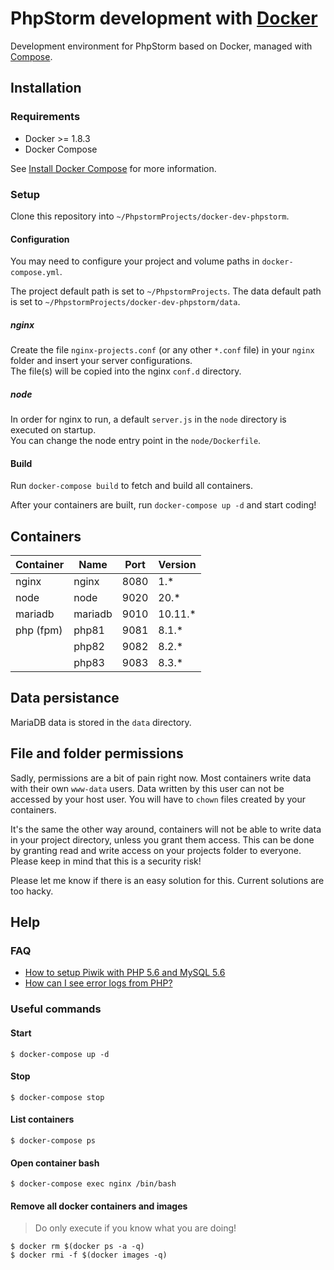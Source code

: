 # PhpStorm development with [Docker](https://github.com/docker/docker-ce)

Development environment for PhpStorm based on Docker, managed with [Compose](https://github.com/docker/compose).

## Installation

### Requirements

* Docker >= 1.8.3
* Docker Compose

See [Install Docker Compose](https://docs.docker.com/compose/install/) for more information.

### Setup

Clone this repository into `~/PhpstormProjects/docker-dev-phpstorm`.

#### Configuration

You may need to configure your project and volume paths in `docker-compose.yml`.

The project default path is set to `~/PhpstormProjects`.
The data default path is set to `~/PhpstormProjects/docker-dev-phpstorm/data`.

##### nginx

Create the file `nginx-projects.conf` (or any other `*.conf` file) in your `nginx` folder and insert your server
configurations.   
The file(s) will be copied into the nginx `conf.d` directory.

##### node

In order for nginx to run, a default `server.js` in the `node` directory is executed on startup.   
You can change the node entry point in the `node/Dockerfile`.

#### Build

Run `docker-compose build` to fetch and build all containers.

After your containers are built, run `docker-compose up -d` and start coding!

## Containers

| Container   | Name    | Port | Version |
| ----------- |---------|------|---------|
| nginx       | nginx   | 8080 | 1.*     |
| node        | node    | 9020 | 20.*    |
| mariadb     | mariadb | 9010 | 10.11.* |
| php (fpm)   | php81   | 9081 | 8.1.*   |
|             | php82   | 9082 | 8.2.*   |
|             | php83   | 9083 | 8.3.*   |

## Data persistance

MariaDB data is stored in the `data` directory.

## File and folder permissions

Sadly, permissions are a bit of pain right now. Most containers write data with their own `www-data` users. Data written
by this user can not be accessed by your host user. You will have to `chown` files created by your containers.

It's the same the other way around, containers will not be able to write data in your project directory, unless you
grant them access. This can be done by granting read and write access on your projects folder to everyone. Please keep
in mind that this is a security risk!

Please let me know if there is an easy solution for this. Current solutions are too hacky.

## Help

### FAQ
* [How to setup Piwik with PHP 5.6 and MySQL 5.6](https://github.com/jaylinski/docker-dev-phpstorm/wiki/FAQ#how-to-setup-piwik-with-php-56-and-mysql-56)
* [How can I see error logs from PHP?](https://github.com/jaylinski/docker-dev-phpstorm/wiki/FAQ#how-can-i-see-error-logs-from-php)

### Useful commands

#### Start
`$ docker-compose up -d`

#### Stop
`$ docker-compose stop`

#### List containers
`$ docker-compose ps`

#### Open container bash
`$ docker-compose exec nginx /bin/bash`

#### Remove all docker containers and images
> Do only execute if you know what you are doing!

`$ docker rm $(docker ps -a -q)`   
`$ docker rmi -f $(docker images -q)`
